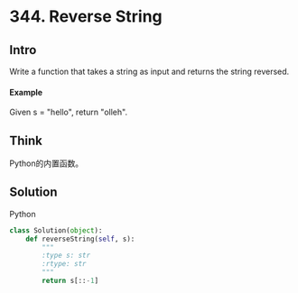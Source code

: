 # 344. Reverse String

## Intro

Write a function that takes a string as input and returns the string reversed.

#### Example

Given s = "hello", return "olleh".

## Think

Python的内置函数。

## Solution

Python
 
```python
class Solution(object):
    def reverseString(self, s):
        """
        :type s: str
        :rtype: str
        """
        return s[::-1]
```